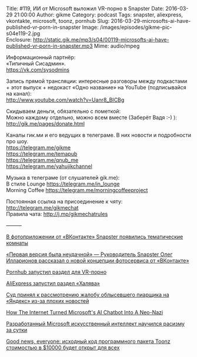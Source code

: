Title: #119, ИИ от Microsoft выложил VR-порно в Snapster
Date: 2016-03-29 21:00:00
Author: gikme
Category: podcast
Tags: snapster, aliexpress, vkontakte, microsoft, toonz, pornhub
Slug: 2016-03-29-microsofts-ai-have-published-vr-porn-in-snapster
Image: /images/episodes/gikme-pic-s04e119-2.jpg  
Enclosure: http://static.gik.me/mp3/s04/00119-microsofts-ai-have-published-vr-porn-in-snapster.mp3
Mime: audio/mpeg


Информационный партнёр:  
«Типичный Сисадмин».  
<https://vk.com/sysodmins>

Запись прямой трансляции: интересные разговоры между подкастами + этот выпуск + недокаст «Одно название» на YouTube (подписывайся на канал):  
<http://www.youtube.com/watch?v=Uanr8_BICBg>

Скидываем деньги, обязательно с пометкой:  
Можно каждому отдельно, можно всем вместе (Заберёт Вадя :-) ):  
<http://gik.me/pages/donate.html>

Каналы гик.ми и его ведущих в телеграме. В них новости и подробности про шоу.  
<https://telegram.me/gikme>  
<https://telegram.me/temapub>  
<https://telegram.me/qnub_me>  
<https://telegram.me/yahujikchannel>

Музыка в телеграме (от слушателей gik.me):  
В стиле Lounge <https://telegram.me/in_lounge>  
Morning Coffee <https://telegram.me/morningcoffeeproject>  

Постоянная ссылка на присоединение к чяту: <http://telegram.me/gikmechat>  
Правила чата: <http://j.mp/gikmechatrules>

———

[В фотоприложении от «ВКонтакте» Snapster появились тематические комнаты](https://vc.ru/n/snapster-rooms)

[«Первая версия была неудачной» — Руководитель Snapster Олег Илларионов рассказал о новой концепции фотосервиса от «ВКонтакте»](https://vc.ru/p/snapster-relaunch)

[Pornhub запустил раздел для VR-порно](https://tjournal.ru/25242-pornhub-zapustil-razdel-dlya-vr-porno)

[AliExpress запустил раздел «Халява»](http://m.gazeta.ru/tech/news/2016/03/24/n_8412983.shtml)

[Суд принял к рассмотрению жалобу облысевшего пиарщика на «Яндекс» из-за плохих новостей](https://tjournal.ru/25388-sud-prinyal-k-rassmotreniu-zhalobu-oblisevshego-piarshika-na-yandeks-iz-za-plohih-novostei)

[How The Internet Turned Microsoft's AI Chatbot Into A Neo-Nazi](http://www.buzzfeed.com/alexkantrowitz/how-the-internet-turned-microsofts-ai-chatbot-into-a-neo-naz#.irbGWpbqp)

[Разработанный Microsoft искусственный интеллект научился расизму за сутки](https://tjournal.ru/25311-razrabotannii-microsoft-iskusstvennii-intellekt-nauchilsya-rasizmu-za-sutki)

[Good news, everyone: исходный код программного пакета Toonz стоимостью в $10000 будет открыт для всех](https://geektimes.ru/post/273080/)
